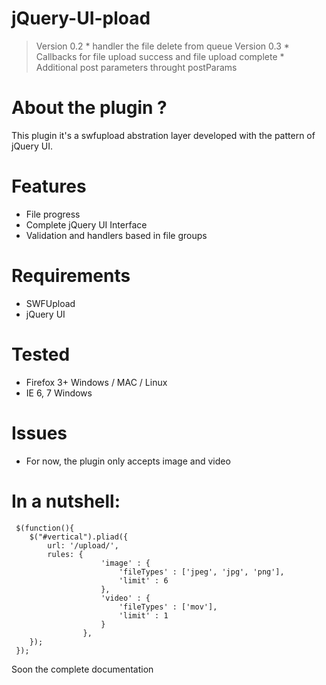# jQuery-UI-pload
> Version 0.2
	* handler the file delete from queue
> Version 0.3
    * Callbacks for file upload success and file upload complete
    * Additional post parameters throught postParams	

# About the plugin ?

This plugin it's a swfupload abstration layer developed with the pattern of jQuery UI.

# Features

* File progress
* Complete jQuery UI Interface
* Validation and handlers based in file groups


# Requirements

* SWFUpload
* jQuery UI

# Tested

* Firefox 3+ Windows / MAC / Linux
* IE 6, 7 Windows

# Issues

* For now, the plugin only accepts image and video


# In a nutshell:
     $(function(){
        $("#vertical").pliad({
			url: '/upload/',
			rules: {
						'image' : {
							'fileTypes' : ['jpeg', 'jpg', 'png'],
							'limit' : 6
						},
						'video' : {
							'fileTypes' : ['mov'],
							'limit' : 1
						}
					},
		});
     });

Soon the complete documentation